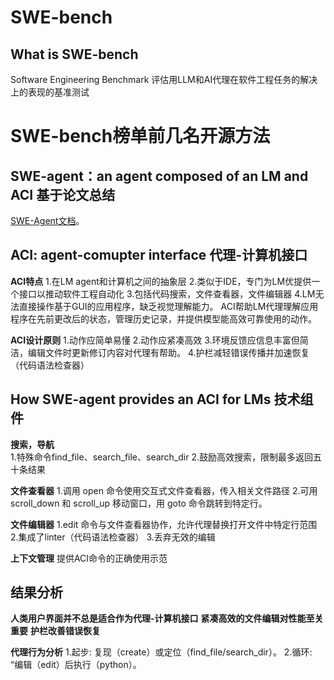 # SWE-bench

## What is SWE-bench
Software Engineering Benchmark 评估用LLM和AI代理在软件工程任务的解决上的表现的基准测试

# SWE-bench榜单前几名开源方法

## SWE-agent：an agent composed of an LM and ACI  基于论文总结
[SWE-Agent文档](https://swe-agent.com)。

## ACI: agent-comupter interface 代理-计算机接口

**ACI特点** 
1.在LM agent和计算机之间的抽象层
2.类似于IDE，专门为LM优提供一个接口以推动软件工程自动化
3.包括代码搜索，文件查看器，文件编辑器
4.LM无法直接操作基于GUI的应用程序，缺乏视觉理解能力。
ACI帮助LM代理理解应用程序在先前更改后的状态，管理历史记录，并提供模型能高效可靠使用的动作。

**ACI设计原则**
1.动作应简单易懂
2.动作应紧凑高效
3.环境反馈应信息丰富但简洁，编辑文件时更新修订内容对代理有帮助。
4.护栏减轻错误传播并加速恢复（代码语法检查器）
 
## How SWE-agent provides an ACI for LMs  技术组件

**搜索，导航**  
1.特殊命令find_file、search_file、search_dir
2.鼓励高效搜索，限制最多返回五十条结果

**文件查看器**
1.调用 open 命令使用交互式文件查看器，传入相关文件路径
2.可用 scroll_down 和 scroll_up 移动窗口，用 goto 命令跳转到特定行。

**文件编辑器**
1.edit 命令与文件查看器协作，允许代理替换打开文件中特定行范围
2.集成了linter（代码语法检查器） 
3.丢弃无效的编辑

**上下文管理**
提供ACI命令的正确使用示范

## 结果分析

**人类用户界面并不总是适合作为代理-计算机接口**
**紧凑高效的文件编辑对性能至关重要**
**护栏改善错误恢复**

**代理行为分析**
1.起步: 复现（create）或定位（find_file/search_dir）。
2.循环: “编辑（edit）后执行（python）。

